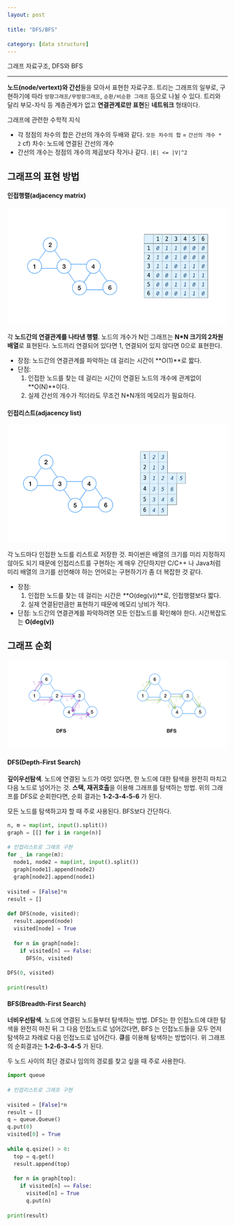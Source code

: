```yaml
---
layout: post

title: "DFS/BFS"

category: [data structure]
---
```


그래프 자료구조, DFS와 BFS

---

**노드(node/vertext)와 간선**들을 모아서 표현한 자료구조. 트리는 그래프의 일부로, 구현하기에 따라 `방향그래프/무방향그래프`, `순환/비순환 그래프` 등으로 나뉠 수 있다. 트리와 달리 부모-자식 등 계층관계가 없고 **연결관계로만 표현**된 **네트워크** 형태이다.

그래프에 관련한 수학적 지식

- 각 정점의 차수의 합은 간선의 개수의 두배와 같다. `모든 차수의 합` = `간선의 개수 * 2`
  cf) 차수: 노드에 연결된 간선의 개수
- 간선의 개수는 정점의 개수의 제곱보다 작거나 같다. `|E| <= |V|^2`

## 그래프의 표현 방법

#### 인접행렬(adjacency matrix)

![](/assets/images/graphMatrix.png)

각 **노드간의 연결관계를 나타낸 행렬**. 노드의 개수가 N인 그래프는 **N\*N 크기의 2차원 배열**로 표현된다. 노드끼리 연결되어 있다면 1, 연결되어 있지 않다면 0으로 표현한다.

- 장점: 노드간의 연결관계를 파악하는 데 걸리는 시간이 **O(1)**로 짧다.
- 단점:
  1. 인접한 노드를 찾는 데 걸리는 시간이 연결된 노드의 개수에 관계없이 **O(N)**이다.
  2. 실제 간선의 개수가 적더라도 무조건 N\*N개의 메모리가 필요하다.

#### 인접리스트(adjacency list)

![](/assets/images/graphList.png)

각 노드마다 인접한 노드를 리스트로 저장한 것. 파이썬은 배열의 크기를 미리 지정하지 않아도 되기 때문에 인접리스트를 구현하는 게 매우 간단하지만 C/C++ 나 Java처럼 미리 배열의 크기를 선언해야 하는 언어로는 구현하기가 좀 더 복잡한 것 같다.

- 장점:
  1. 인접한 노드를 찾는 데 걸리는 시간은 **O(deg(v))**로, 인접행렬보다 짧다.
  2. 실제 연결된만큼만 표현하기 때문에 메모리 낭비가 적다.
- 단점: 노드간의 연결관계를 파악하려면 모든 인접노드를 확인해야 한다. 시간복잡도는 **O(deg(v))**

## 그래프 순회

![](/assets/images/dfsbfs.png)

#### DFS(Depth-First Search)

**깊이우선탐색**. 노드에 연결된 노드가 여럿 있다면, 한 노드에 대한 탐색을 완전히 마치고 다음 노드로 넘어가는 것. **스택, 재귀호출**을 이용해 그래프를 탐색하는 방법. 위의 그래프를 DFS로 순회한다면, 순회 결과는 **1-2-3-4-5-6** 가 된다.

모든 노드를 탐색하고자 할 때 주로 사용된다. BFS보다 간단하다.

```python
n, m = map(int, input().split())
graph = [[] for i in range(n)]

# 인접리스트로 그래프 구현
for _ in range(m):
  node1, node2 = map(int, input().split())
  graph[node1].append(node2)
  graph[node2].append(node1)

visited = [False]*n
result = []

def DFS(node, visited):
  result.append(node)
  visited[node] = True

  for n in graph[node]:
    if visited[n] == False:
      DFS(n, visited)

DFS(0, visited)

print(result)
```

#### BFS(Breadth-First Search)

**너비우선탐색**. 노드에 연결된 노드들부터 탐색하는 방법. DFS는 한 인접노드에 대한 탐색을 완전히 마친 뒤 그 다음 인접노드로 넘어갔다면, BFS 는 인접노드들을 모두 먼저 탐색하고 차례로 다음 인접노드로 넘어간다. **큐**를 이용해 탐색하는 방법이다. 위 그래프의 순회결과는 **1-2-6-3-4-5** 가 된다.

두 노드 사이의 최단 경로나 임의의 경로를 찾고 싶을 때 주로 사용한다.

```python
import queue

# 인접리스트로 그래프 구현

visited = [False]*n
result = []
q = queue.Queue()
q.put(0)
visited[0] = True

while q.qsize() > 0:
  top = q.get()
  result.append(top)

  for n in graph[top]:
    if visited[n] == False:
      visited[n] = True
      q.put(n)

print(result)
```
